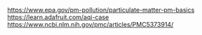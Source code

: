 https://www.epa.gov/pm-pollution/particulate-matter-pm-basics
https://learn.adafruit.com/aqi-case
https://www.ncbi.nlm.nih.gov/pmc/articles/PMC5373914/
